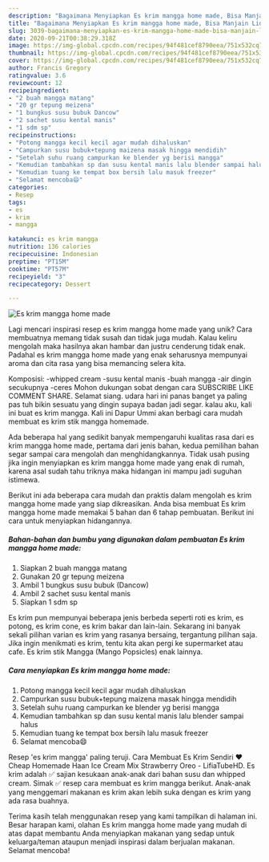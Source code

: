```yaml
---
description: "Bagaimana Menyiapkan Es krim mangga home made, Bisa Manjain Lidah"
title: "Bagaimana Menyiapkan Es krim mangga home made, Bisa Manjain Lidah"
slug: 3039-bagaimana-menyiapkan-es-krim-mangga-home-made-bisa-manjain-lidah
date: 2020-09-21T00:38:29.318Z
image: https://img-global.cpcdn.com/recipes/94f481cef8790eea/751x532cq70/es-krim-mangga-home-made-foto-resep-utama.jpg
thumbnail: https://img-global.cpcdn.com/recipes/94f481cef8790eea/751x532cq70/es-krim-mangga-home-made-foto-resep-utama.jpg
cover: https://img-global.cpcdn.com/recipes/94f481cef8790eea/751x532cq70/es-krim-mangga-home-made-foto-resep-utama.jpg
author: Francis Gregory
ratingvalue: 3.6
reviewcount: 12
recipeingredient:
- "2 buah mangga matang"
- "20 gr tepung meizena"
- "1 bungkus susu bubuk Dancow"
- "2 sachet susu kental manis"
- "1 sdm sp"
recipeinstructions:
- "Potong mangga kecil kecil agar mudah dihaluskan"
- "Campurkan susu bubuk+tepung maizena masak hingga mendidih"
- "Setelah suhu ruang campurkan ke blender yg berisi mangga"
- "Kemudian tambahkan sp dan susu kental manis lalu blender sampai halus"
- "Kemudian tuang ke tempat box bersih lalu masuk freezer"
- "Selamat mencoba😄"
categories:
- Resep
tags:
- es
- krim
- mangga

katakunci: es krim mangga 
nutrition: 136 calories
recipecuisine: Indonesian
preptime: "PT15M"
cooktime: "PT57M"
recipeyield: "3"
recipecategory: Dessert

---
```



![Es krim mangga home made](https://img-global.cpcdn.com/recipes/94f481cef8790eea/751x532cq70/es-krim-mangga-home-made-foto-resep-utama.jpg)

Lagi mencari inspirasi resep es krim mangga home made yang unik? Cara membuatnya memang tidak susah dan tidak juga mudah. Kalau keliru mengolah maka hasilnya akan hambar dan justru cenderung tidak enak. Padahal es krim mangga home made yang enak seharusnya mempunyai aroma dan cita rasa yang bisa memancing selera kita.

Komposisi: -whipped cream -susu kental manis -buah mangga -air dingin secukupnya -ceres Mohon dukungan sobat dengan cara SUBSCRIBE LIKE COMMENT SHARE. Selamat siang. udara hari ini panas banget ya paling pas tuh bikin sesuatu yang dingin supaya badan jadi segar. kalau aku, kali ini buat es krim mangga. Kali ini Dapur Ummi akan berbagi cara mudah membuat es krim stik mangga homemade.

Ada beberapa hal yang sedikit banyak mempengaruhi kualitas rasa dari es krim mangga home made, pertama dari jenis bahan, kedua pemilihan bahan segar sampai cara mengolah dan menghidangkannya. Tidak usah pusing jika ingin menyiapkan es krim mangga home made yang enak di rumah, karena asal sudah tahu triknya maka hidangan ini mampu jadi suguhan istimewa.


Berikut ini ada beberapa cara mudah dan praktis dalam mengolah es krim mangga home made yang siap dikreasikan. Anda bisa membuat Es krim mangga home made memakai 5 bahan dan 6 tahap pembuatan. Berikut ini cara untuk menyiapkan hidangannya.

<!--inarticleads1-->

##### Bahan-bahan dan bumbu yang digunakan dalam pembuatan Es krim mangga home made:

1. Siapkan 2 buah mangga matang
1. Gunakan 20 gr tepung meizena
1. Ambil 1 bungkus susu bubuk (Dancow)
1. Ambil 2 sachet susu kental manis
1. Siapkan 1 sdm sp


Es krim pun mempunyai beberapa jenis berbeda seperti roti es krim, es potong, es krim cone, es krim bakar dan lain-lain. Sekarang ini banyak sekali pilihan varian es krim yang rasanya bersaing, tergantung pilihan saja. Jika ingin menikmati es krim, tentu kita akan pergi ke supermarket atau cafe. Es krim stik Mangga (Mango Popsicles) enak lainnya. 

<!--inarticleads2-->

##### Cara menyiapkan Es krim mangga home made:

1. Potong mangga kecil kecil agar mudah dihaluskan
1. Campurkan susu bubuk+tepung maizena masak hingga mendidih
1. Setelah suhu ruang campurkan ke blender yg berisi mangga
1. Kemudian tambahkan sp dan susu kental manis lalu blender sampai halus
1. Kemudian tuang ke tempat box bersih lalu masuk freezer
1. Selamat mencoba😄


Resep &#39;es krim mangga&#39; paling teruji. Cara Membuat Es Krim Sendiri ❤ Cheap Homemade Haan Ice Cream Mix Strawberry Oreo - LifiaTubeHD. Es krim adalah ✅ sajian kesukaan anak-anak dari bahan susu dan whipped cream. Simak ✅ resep cara membuat es krim mangga berikut. Anak-anak yang menggemari makanan es krim akan lebih suka dengan es krim yang ada rasa buahnya. 

Terima kasih telah menggunakan resep yang kami tampilkan di halaman ini. Besar harapan kami, olahan Es krim mangga home made yang mudah di atas dapat membantu Anda menyiapkan makanan yang sedap untuk keluarga/teman ataupun menjadi inspirasi dalam berjualan makanan. Selamat mencoba!

